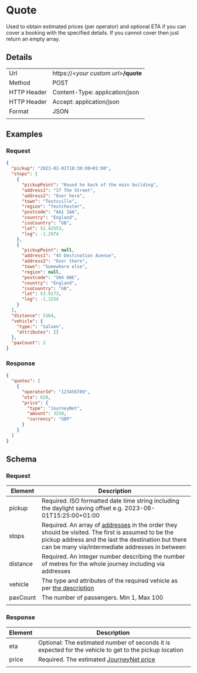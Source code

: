 # Quote

Used to obtain estimated prices (per operator) and optional ETA if you can cover a booking with the specified details. If you cannot cover then just return an empty array.

## Details

|             |                                         |
| ----------- | --------------------------------------- |
| Url         | https://_\<your custom url\>_**/quote** |
| Method      | POST                                    |
| HTTP Header | Content-Type: application/json          |
| HTTP Header | Accept: application/json                |
| Format      | JSON                                    |
|             |                                         |

## Examples

### Request

```json
{
  "pickup": "2023-02-01T18:30:00+01:00",
  "stops": [
    {
      "pickupPoint": "Round he back of the main building",
      "address1": "17 The Street",
      "address2": "Over here",
      "town": "Testsville",
      "region": "Testchester",
      "postcode": "AA1 1AA",
      "country": "England",
      "isoCountry": "GB",
      "lat": 52.42553,
      "lng": -1.2974
    },
    {
      "pickupPoint": null,
      "address1": "45 Destination Avenue",
      "address2": "Over there",
      "town": "Somewhere else",
      "region": null,
      "postcode": "SH4 6WE",
      "country": "England",
      "isoCountry": "GB",
      "lat": 53.9173,
      "lng": -1.3254
    }
  ],
  "distance": 5164,
  "vehicle": {
    "type:": "Saloon",
    "attributes": []
  },
  "paxCount": 2
}
```

### Response

```json
{
  "quotes": [
    {
      "operatorId": "123456789",
      "eta": 620,
      "price": {
        "type": "JourneyNet",
        "amount": 3250,
        "currency": "GBP"
      }
    }
  ]
}
```

## Schema

### Request

| Element  | Description                                                                                                                                                                                                                                 |
| -------- | ------------------------------------------------------------------------------------------------------------------------------------------------------------------------------------------------------------------------------------------- |
| pickup   | Required. ISO formatted date time string including the daylight saving offset e.g. 2023-06-01T15:25:00+01:00                                                                                                                                |
| stops    | Required. An array of [addresses](/pages/referencedata#address) in the order they should be visited. The first is assumed to be the pickup address and the last the destination but there can be many via/intermediate addresses in between |
| distance | Required. An integer number describing the number of metres for the whole journey including via addresses                                                                                                                                   |
| vehicle  | The type and attributes of the required vehicle as per [the description](/pages/referencedata#vehicle)                                                                                                                                      |
| paxCount | The number of passengers. Min 1, Max 100                                                                                                                                                                                                    |
|          |                                                                                                                                                                                                                                             |

### Response

| Element | Description                                                                                            |
| ------- | ------------------------------------------------------------------------------------------------------ |
| eta     | Optional: The estimated number of seconds it is expected for the vehicle to get to the pickup location |
| price   | Required. The estimated [JourneyNet price](/pages/referencedata#price)                                 |
|         |                                                                                                        |
